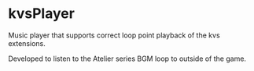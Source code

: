 # kvsPlayer

Music player that supports correct loop point playback of the kvs extensions.

Developed to listen to the Atelier series BGM loop to outside of the game.
